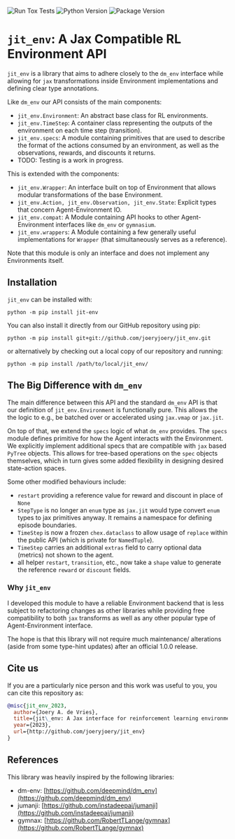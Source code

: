![Run Tox Tests](https://github.com/joeryjoery/jit_env/actions/workflows/tests.yml/badge.svg)
![Python Version](https://img.shields.io/badge/Python-3.9%20%7C%203.10%20%7C%203.11-blue)
![Package Version](https://img.shields.io/badge/jit__env-0.0.1a0-blue)
# `jit_env`: A Jax Compatible RL Environment API
`jit_env` is a library that aims to adhere closely to the `dm_env` interface
while allowing for `jax` transformations inside Environment implementations
and defining clear type annotations.

Like `dm_env` our API consists of the main components:

- `jit_env.Environment`: An abstract base class for RL environments.
- `jit_env.TimeStep`: A container class representing the outputs of the environment on each time step (transition).
- `jit_env.specs`: A module containing primitives that are used to describe the format of the actions consumed by an environment, as well as the observations, rewards, and discounts it returns.
- TODO: Testing is a work in progress.

This is extended with the components:
- `jit_env.Wrapper`: An interface built on top of Environment that allows modular transformations of the base Environment.
- `jit_env.Action, jit_env.Observation, jit_env.State`: Explicit types that concern Agent-Environment IO.
- `jit_env.compat`: A Module containing API hooks to other Agent-Environment interfaces like `dm_env` or `gymnasium`.
- `jit_env.wrappers`: A Module containing a few generally useful implementations for `Wrapper` (that simultaneously serves as a reference).

Note that this module is only an interface and does not implement any
Environments itself.

## Installation
`jit_env` can be installed with:

`python -m pip install jit-env`

You can also install it directly from our GitHub repository using pip:

`python -m pip install git+git://github.com/joeryjoery/jit_env.git`

or alternatively by checking out a local copy of our repository and running:

`python -m pip install /path/to/local/jit_env/`

## The Big Difference with `dm_env`
The main difference between this API and the standard `dm_env` API is
that our definition of `jit_env.Environment` is functionally pure.
This allows the the logic to e.g., be batched over or accelerated 
using `jax.vmap` or `jax.jit`. 

On top of that, we extend the `specs` logic of what `dm_env` provides.
The `specs` module defines primitive for how the Agent interacts with 
the Environment. We explicitly implement additional specs that are 
compatible with `jax` based `PyTree` objects.
This allows for tree-based operations on the `spec` objects themselves, 
which in turn gives some added flexibility in designing desired 
state-action spaces.

Some other modified behaviours include: 
 - `restart` providing a reference value for reward and discount in place of `None`
 - `StepType` is no longer an `enum` type as `jax.jit` would type convert `enum` types to jax primitives anyway. It remains a namespace for defining episode boundaries.
 - `TimeStep` is now a frozen `chex.dataclass` to allow usage of `replace` within the public API (which is private for `NamedTuple`).
 - `TimeStep` carries an additional `extras` field to carry optional data (metrics) not shown to the agent.
 - all helper `restart`, `transition`, etc., now take a `shape` value to generate the reference `reward` or `discount` fields.

### Why `jit_env`
I developed this module to have a reliable Environment backend that is less subject
to refactoring changes as other libraries while providing free compatibility to both `jax` 
transforms as well as any other popular type of Agent-Environment interface. 

The hope is that this library will not require much maintenance/ alterations 
(aside from some type-hint updates) after an official 1.0.0 release. 

## Cite us
If you are a particularly nice person and this work was useful to you, you can
cite this repository as:
```bibtex
@misc{jit_env_2023,
  author={Joery A. de Vries},
  title={jit\_env: A Jax interface for reinforcement learning environments},
  year={2023},
  url={http://github.com/joeryjoery/jit_env}
}
```

## References
This library was heavily inspired by the following libraries:
- dm-env: [https://github.com/deepmind/dm_env](https://github.com/deepmind/dm_env)
- jumanji: [https://github.com/instadeepai/jumanji](https://github.com/instadeepai/jumanji)
- gymnax: [https://github.com/RobertTLange/gymnax](https://github.com/RobertTLange/gymnax)
